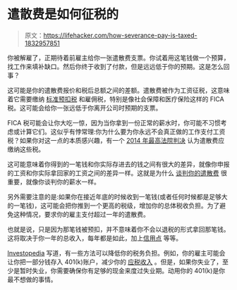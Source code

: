 # 遣散费是如何征税的

> 原文：<https://lifehacker.com/how-severance-pay-is-taxed-1832957851>

你被解雇了，正期待着前雇主给你一张遣散费支票。你试着用这笔钱做一个预算，找工作来填补缺口。然后你终于收到了付款，但是远远低于你的预期。这是怎么回事？



这可能是你的遣散费报价和税后总额之间的差额。遣散费被作为工资征税，这意味着它需要缴纳 [标准预扣税](https://www.irs.gov/individuals/employees/tax-withholding) 和雇佣税，特别是像社会保障和医疗保险这样的 FICA 税。这可能会给你一张远低于你离开公司时预期的支票。

FICA 税可能会让你大吃一惊，因为当你拿到一份正常的薪水时，你可能不习惯考虑或计算它们。这似乎有悖常理:你为什么要为你永远不会真正做的工作支付工资税？如果你对这一点的本质感兴趣，有一个 [2014 年最高法院判决](https://www.supremecourt.gov/opinions/13pdf/12-1408_6468.pdf) 认为遣散费应缴纳这些税。

这可能意味着你得到的一笔钱和你实际存进去的钱之间有很大的差异，就像你申报的工资和你实际拿回家的工资之间的差异一样。这就是为什么 [谈判你的遣散费](https://www.careercontessa.com/advice/how-to-negotiate-severance/) 很重要，就像你谈判你的薪水一样。

另外需要注意的是:如果你在接近年底的时候收到一笔钱(或者任何时候都是足够大的一笔钱)，这可能会把你推到一个更高的税级，增加你的总体税收负担。为了避免这种情况，要求你的雇主支付超过一年的遣散费。

也就是说，只是因为那笔钱被预扣，并不意味着你不会以退税的形式拿回那笔钱。这将取决于你一年的总收入，每年都是如此，加上[信用点](https://twocents.lifehacker.com/all-the-tax-credits-you-can-take-for-2018-1831811601) 等等。

[Investopedia](https://www.investopedia.com/articles/personal-finance/081315/how-minimize-taxes-severance-pay.asp) 写道，有一些方法可以降低你的税务负担。例如，你的雇主可能会让你把一部分钱存入 401(k)账户，减少你的 [应税收入](https://twocents.lifehacker.com/how-different-retirement-income-is-taxed-1825581598) 。但是，如果你失业了，至少是暂时失业，你需要确保你有足够的现金来度过失业期。动用你的 401(k)是你最不想做的事情。